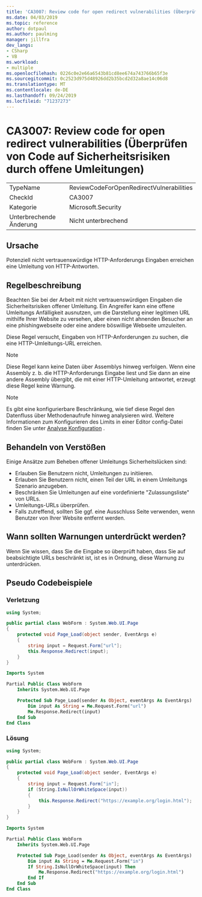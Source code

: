 ```yaml
---
title: 'CA3007: Review code for open redirect vulnerabilities (Überprüfen von Code auf Sicherheitsrisiken durch offene Umleitungen)'
ms.date: 04/03/2019
ms.topic: reference
author: dotpaul
ms.author: paulming
manager: jillfra
dev_langs:
- CSharp
- VB
ms.workload:
- multiple
ms.openlocfilehash: 0226c0e2e66a6543b81cd8ee674a743766b65f3e
ms.sourcegitcommit: 0c2523d975d48926dd2b35bcd2d32a8ae14c06d8
ms.translationtype: MT
ms.contentlocale: de-DE
ms.lasthandoff: 09/24/2019
ms.locfileid: "71237273"
---
```

# <a name="ca3007-review-code-for-open-redirect-vulnerabilities"></a>CA3007: Review code for open redirect vulnerabilities (Überprüfen von Code auf Sicherheitsrisiken durch offene Umleitungen)

|||
|-|-|
|TypeName|ReviewCodeForOpenRedirectVulnerabilities|
|CheckId|CA3007|
|Kategorie|Microsoft.Security|
|Unterbrechende Änderung|Nicht unterbrechend|

## <a name="cause"></a>Ursache

Potenziell nicht vertrauenswürdige HTTP-Anforderungs Eingaben erreichen eine Umleitung von HTTP-Antworten.

## <a name="rule-description"></a>Regelbeschreibung

Beachten Sie bei der Arbeit mit nicht vertrauenswürdigen Eingaben die Sicherheitsrisiken offener Umleitung. Ein Angreifer kann eine offene Umleitungs Anfälligkeit ausnutzen, um die Darstellung einer legitimen URL mithilfe Ihrer Website zu versehen, aber einen nicht ahnenden Besucher an eine phishingwebseite oder eine andere böswillige Webseite umzuleiten.

Diese Regel versucht, Eingaben von HTTP-Anforderungen zu suchen, die eine HTTP-Umleitungs-URL erreichen.

> [!NOTE]
> Diese Regel kann keine Daten über Assemblys hinweg verfolgen. Wenn eine Assembly z. b. die HTTP-Anforderungs Eingabe liest und Sie dann an eine andere Assembly übergibt, die mit einer HTTP-Umleitung antwortet, erzeugt diese Regel keine Warnung.

> [!NOTE]
> Es gibt eine konfigurierbare Beschränkung, wie tief diese Regel den Datenfluss über Methodenaufrufe hinweg analysieren wird. Weitere Informationen zum Konfigurieren des Limits in einer Editor config-Datei finden Sie unter [Analyse Konfiguration](https://github.com/dotnet/roslyn-analyzers/blob/master/docs/Analyzer%20Configuration.md#dataflow-analysis) .

## <a name="how-to-fix-violations"></a>Behandeln von Verstößen

Einige Ansätze zum Beheben offener Umleitungs Sicherheitslücken sind:

- Erlauben Sie Benutzern nicht, Umleitungen zu initiieren.
- Erlauben Sie Benutzern nicht, einen Teil der URL in einem Umleitungs Szenario anzugeben.
- Beschränken Sie Umleitungen auf eine vordefinierte "Zulassungsliste" von URLs.
- Umleitungs-URLs überprüfen.
- Falls zutreffend, sollten Sie ggf. eine Ausschluss Seite verwenden, wenn Benutzer von Ihrer Website entfernt werden.

## <a name="when-to-suppress-warnings"></a>Wann sollten Warnungen unterdrückt werden?

Wenn Sie wissen, dass Sie die Eingabe so überprüft haben, dass Sie auf beabsichtigte URLs beschränkt ist, ist es in Ordnung, diese Warnung zu unterdrücken.

## <a name="pseudo-code-examples"></a>Pseudo Codebeispiele

### <a name="violation"></a>Verletzung

```csharp
using System;

public partial class WebForm : System.Web.UI.Page
{
    protected void Page_Load(object sender, EventArgs e)
    {
        string input = Request.Form["url"];
        this.Response.Redirect(input);
    }
}
```

```vb
Imports System

Partial Public Class WebForm
    Inherits System.Web.UI.Page

    Protected Sub Page_Load(sender As Object, eventArgs As EventArgs)
        Dim input As String = Me.Request.Form("url")
        Me.Response.Redirect(input)
    End Sub
End Class
```

### <a name="solution"></a>Lösung

```csharp
using System;

public partial class WebForm : System.Web.UI.Page
{
    protected void Page_Load(object sender, EventArgs e)
    {
        string input = Request.Form["in"];
        if (String.IsNullOrWhiteSpace(input))
        {
            this.Response.Redirect("https://example.org/login.html");
        }
    }
}
```

```vb
Imports System

Partial Public Class WebForm
    Inherits System.Web.UI.Page

    Protected Sub Page_Load(sender As Object, eventArgs As EventArgs)
        Dim input As String = Me.Request.Form("in")
        If String.IsNullOrWhiteSpace(input) Then
            Me.Response.Redirect("https://example.org/login.html")
        End If
    End Sub
End Class
```
